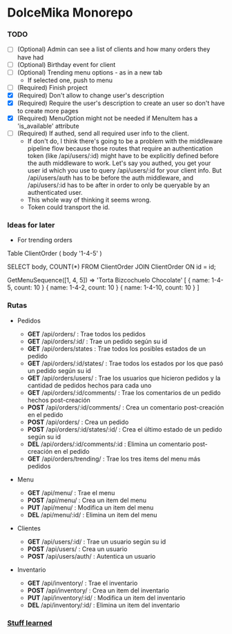 # DolceMika Monorepo  

### TODO  
- [ ] (Optional) Admin can see a list of clients and how many orders they have had
- [ ] (Optional) Birthday event for client
- [ ] (Optional) Trending menu options - as in a new tab
    - If selected one, push to menu
- [ ] (Required) Finish project
- [X] (Required) Don't allow to change user's description
- [X] (Required) Require the user's description to create an user so don't have to create more pages
- [X] (Required) MenuOption might not be needed if MenuItem has a 'is_available' attribute
- [ ] (Required) If authed, send all required user info to the client.
    - If don't do, I think there's going to be a problem with the middleware pipeline flow
    because those routes that require an authentication token (like /api/users/:id)
    might have to be explicitly defined before the auth middleware to work.
    Let's say you authed, you get your user id which you use to query /api/users/:id
    for your client info. But /api/users/auth has to be before the auth middleware, and
    /api/users/:id has to be after in order to only be queryable by an authenticated user.
    - This whole way of thinking it seems wrong.
    - Token could transport the id.


### Ideas for later  

- For trending orders

Table ClientOrder (
    body '1-4-5'
)

SELECT body, COUNT(*) FROM ClientOrder JOIN ClientOrder ON id = id;

GetMenuSequence([1, 4, 5]) => 'Torta Bizcochuelo Chocolate'
[
{ name: 1-4-5, count: 10 }
{ name: 1-4-2, count: 10 }
{ name: 1-4-10, count: 10 }
]

### Rutas  

- Pedidos
    - **GET**  /api/orders/ : Trae todos los pedidos
    - **GET**  /api/orders/:id/ : Trae un pedido según su id
    - **GET**  /api/orders/states : Trae todos los posibles estados de un pedido
    - **GET**  /api/orders/:id/states/ : Trae todos los estados por los que pasó un pedido según su id
    - **GET**  /api/orders/users/ : Trae los usuarios que hicieron pedidos y la cantidad de pedidos hechos para cada uno
    - **GET**  /api/orders/:id/comments/ : Trae los comentarios de un pedido hechos post-creación
    - **POST** /api/orders/:id/comments/ : Crea un comentario post-creación en el pedido
    - **POST** /api/orders/ : Crea un pedido
    - **POST** /api/orders/:id/states/:id/ : Crea el último estado de un pedido según su id
    - **DEL**  /api/orders/:id/comments/:id : Elimina un comentario post-creación en el pedido
    - **GET**  /api/orders/trending/ : Trae los tres items del menu más pedidos

- Menu
    - **GET**  /api/menu/ : Trae el menu
    - **POST** /api/menu/ : Crea un item del menu
    - **PUT**  /api/menu/ : Modifica un item del menu
    - **DEL**  /api/menu/:id/ : Elimina un item del menu

- Clientes
    - **GET**  /api/users/:id/ : Trae un usuario según su id
    - **POST** /api/users/ : Crea un usuario 
    - **POST** /api/users/auth/ : Autentica un usuario

- Inventario
    - **GET**  /api/inventory/ : Trae el inventario
    - **POST** /api/inventory/ : Crea un item del inventario
    - **PUT**  /api/inventory/:id/ : Modifica un item del inventario
    - **DEL**  /api/inventory/:id/ : Elimina un item del inventario

### [Stuff learned](/docs/an_unnecessary_fix.md)
